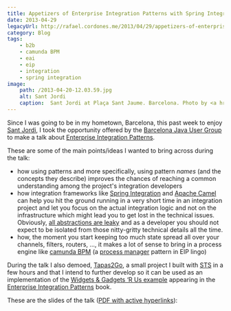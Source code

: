 ```yaml
---
title: Appetizers of Enterprise Integration Patterns with Spring Integration
date: 2013-04-29
legacyUrl: http://rafael.cordones.me/2013/04/29/appetizers-of-enterprise-integration-patterns-with-spring-integration/
category: Blog
tags: 
    - b2b
    - camunda BPM
    - eai
    - eip
    - integration
    - spring integration
image:
    path: /2013-04-20-12.03.59.jpg
    alt: Sant Jordi
    caption:  Sant Jordi at Plaça Sant Jaume. Barcelona. Photo by <a href="http://rafael.cordones.me">Rafael Cordones</a>.
---
```

 
Since I was going to be in my hometown, Barcelona, this past week to enjoy <a href="http://en.wikipedia.org/wiki/Saint_George's_Day#Catalonia">Sant Jordi</a>, I took the opportunity offered by the <a href="http://www.barcelonajug.org/">Barcelona Java User Group</a> to make a talk about <a href="http://www.eaipatterns.com/">Enterprise Integration Patterns</a>.

These are some of the main points/ideas I wanted to bring across during the talk: 
<ul>
	<li>how using patterns and more specifically, using pattern <em>names</em> (and the concepts they describe) improves the chances of reaching a common understanding among the project's integration developers</li>
	<li>how integration frameworks like <a href="http://www.springsource.org/spring-integration">Spring Integration</a> and <a href="http://camel.apache.org/">Apache Camel</a> can help you hit the ground running in a very short time in an integration project and let you focus on the actual integration logic and not on the infrastructure which might lead you to get lost in the technical issues. Obviously, <a href="http://www.joelonsoftware.com/articles/LeakyAbstractions.html">all abstractions are leaky</a> and as a developer you should not expect to be isolated from those nitty-gritty technical details all the time.</li>
<li>how, the moment you start keeping too much state spread all over your channels, filters, routers, ..., it makes a lot of sense to bring in a process engine like <a href="http://camunda.org/">camunda BPM</a> (a <a href="http://www.enterpriseintegrationpatterns.com/ProcessManager.html">process manager</a> pattern in EIP lingo) </li>
</ul>

During the talk I also demoed, <a href="https://github.com/rafacm/tapas2go">Tapas2Go</a>, a small project I built with <a href="http://www.springsource.org/sts">STS</a> in a few hours and that I intend to further develop so it can be used as an implementation of the <a href="http://www.eaipatterns.com/Chapter1.html">Widgets & Gadgets ‘R Us example</a> appearing in the <a href="http://www.enterpriseintegrationpatterns.com/">Enterprise Integration Patterns</a> book.

These are the slides of the talk (<a href="https://speakerd.s3.amazonaws.com/presentations/9daeac4090740130a9c8529790d16483/appetizers-of-enterprise-integration-patterns-with-spring-integration-barcelonajug-barcelona-2013.pdf">PDF with active hyperlinks</a>):

<script async class="speakerdeck-embed" data-id="9daeac4090740130a9c8529790d16483" data-ratio="1.33333333333333" src="//speakerdeck.com/assets/embed.js"></script>
